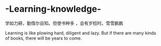 # -Learning-knowledge-

学如力耕，勤惰尔自知。但使书种多 ，会有岁稔时。雪雪鹏鹏

Learning is like plowing hard, diligent and lazy. But if there are many kinds of books, there will be years to come.


